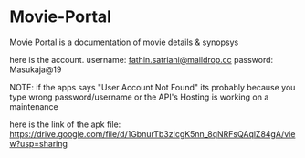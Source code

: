 # Movie-Portal
Movie Portal is a documentation of movie details &amp; synopsys

here is the account.
username: fathin.satriani@maildrop.cc
password: Masukaja@19

NOTE: if the apps says "User Account Not Found" its probably because you type wrong password/username or the API's Hosting is working on a maintenance

here is the link of the apk file:
https://drive.google.com/file/d/1GbnurTb3zIcgK5nn_8qNRFsQAqlZ84gA/view?usp=sharing
